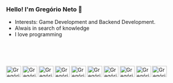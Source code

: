 ### Hello! I'm Gregório Neto 👋

- Interests: Game Development and Backend Development.
- Alwais in search of knowledge
- I love programming
          
<br>

<!-- <div>
  <a href="https://github.com/igregorioneto">
  <img height="180em" src="https://github-readme-stats.vercel.app/api?username=igregorioneto&show_icons=true&theme=highcontrast,&include_all_commits=true&count_private=true"/>
  <img height="180em" src="https://github-readme-stats.vercel.app/api/top-langs/?username=igregorioneto&layout=compact"/>
    </div> -->

##
<div style="display: inline_block"><br>  
          <img align="center" alt="Gregório-CSharp" height="30" width="40" src="https://cdn.jsdelivr.net/npm/simple-icons@3.13.0/icons/csharp.svg" />
          <img align="center" alt="Gregório-Unity" height="30" width="40" src="https://cdn.jsdelivr.net/npm/simple-icons@3.13.0/icons/unity.svg" />
          <img align="center" alt="Gregório-JavaScript" height="30" width="40" src="https://cdn.jsdelivr.net/npm/simple-icons@3.13.0/icons/javascript.svg" />
          <img align="center" alt="Gregório-TypeScript" height="30" width="40" src="https://cdn.jsdelivr.net/npm/simple-icons@3.13.0/icons/typescript.svg" />
           <img align="center" alt="Gregório-NestJS" height="30" width="40" src="https://cdn.jsdelivr.net/npm/simple-icons@3.13.0/icons/nestjs.svg" />
          <img align="center" alt="Gregório-PostgreSQL" height="30" width="40" src="https://cdn.jsdelivr.net/npm/simple-icons@3.13.0/icons/postgresql.svg" />
          <img align="center" alt="Gregório-MongoDB" height="30" width="40" src="https://cdn.jsdelivr.net/npm/simple-icons@3.13.0/icons/mongodb.svg" />
          <img align="center" alt="Gregório-Linux" height="30" width="40" src="https://cdn.jsdelivr.net/gh/devicons/devicon/icons/linux/linux-original.svg" />
          <img align="center" alt="Gregório-Python" height="30" width="40" src="https://cdn.jsdelivr.net/npm/simple-icons@3.13.0/icons/python.svg" />          
          <img align="center" alt="Gregório-Git" height="30" width="40" src="https://cdn.jsdelivr.net/npm/simple-icons@3.13.0/icons/git.svg" />
</div>
  
